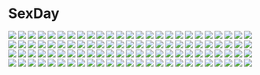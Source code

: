 # SexDay
![](https://konachan.com/image/d99ff45a313c0f5fc72f80cbd01ca3a3/Konachan.com%20-%20180975%20book%20building%20flowers%20jpeg_artifacts%20jumpei99%20nobody%20original%20rose%20scenic%20stairs.jpg)
![](https://konachan.com/jpeg/62087d36e18d236bf37e82630de39c50/Konachan.com%20-%2069041%20animal_ears%20erica_hartmann%20group%20lynette_bishop%20panties%20pantyhose%20sakamoto_mio%20sanya_v_litvyak%20strike_witches%20striped_panties%20swimsuit%20tail%20underwear.jpg)
![](https://konachan.com/image/48416af7cdc880ade6d9bceff9caa601/Konachan.com%20-%2029997%20amaduyu_tatsuki%20aquaplus%20breasts%20komaki_manaka%20kousaka_tamaki%20leaf%20nipples%20nude%20pussy%20third-party_edit%20to_heart%20to_heart_2%20uncensored.jpg)
![](https://konachan.com/jpeg/7d37084877685ac5c9f05695a8dd1795/Konachan.com%20-%20236238%20all_male%20animal%20male%20original%20penguin%20short_hair%20snow%20takamon9855.jpg)
![](https://konachan.com/image/41e991e7dfe872b58bf6ff2be12a4641/Konachan.com%20-%20150922%20blush%20houjuu_nue%20lzh%20panties%20tagme%20thighhighs%20touhou%20underwear.jpg)
![](https://konachan.com/jpeg/b74b06d4d49034abfd617ca2ad82124b/Konachan.com%20-%20253256%20blue_hair%20blush%20bow%20breasts%20cleavage%20food%20game_cg%20green_eyes%20ice_cream%20inma%20long_hair%20pink_eyes%20short_hair%20tail%20thighhighs%20white_hair%20yuri.jpg)
![](https://konachan.com/image/b5898a351175818a89780e32091f7d3f/Konachan.com%20-%20130054%20brown_eyes%20gray_hair%20long_hair%20nekomura_iroha%20pink_hair%20ponytail%20uprightleftdownchuchuchu%20vocaloid.jpg)
![](https://konachan.com/image/4ed66ff0d4701a7951f6c5df00c3281a/Konachan.com%20-%20185816%20blue_eyes%20boots%20breasts%20dark_angel_metatron_%28p%26d%29%20dark_skin%20dean%20long_hair%20puzzle_%26_dragons%20white_hair%20wings.jpg)
![](https://konachan.com/image/51943b16b60b0617a0369e545a436aba/Konachan.com%20-%2010230%20clannad%20fujibayashi_kyou%20furukawa_nagisa%20ibuki_fuuko%20ikeda_kazumi%20petals%20school_uniform%20thighhighs.jpg)
![](https://konachan.com/image/0251fb2294c7890978f60bac05e87b63/Konachan.com%20-%20293902%20elizabeth_bathory_%28fate%29%20fate_grand_order%20fate_%28series%29%20group%20horns%20nude%20penis%20pointed_ears%20pussy%20rak_%28kuraga%29%20sex%20tail%20uncensored.jpg)
![](https://konachan.com/jpeg/5d24899a115edcb3f6f98bbbbd497de7/Konachan.com%20-%20214013%20bicolored_eyes%20from_ace%20kizu_aina%20luna_lia%20no_bra%20open_shirt%20panties%20school_uniform%20shirt_lift%20thighhighs%20translation_request%20underboob%20underwear.jpg)
![](https://konachan.com/jpeg/3835fc182425bf487267350deaa8bfef/Konachan.com%20-%20256838%20bow%20cangchen%20flowers%20japanese_clothes%20kimono%20long_hair%20original%20pink_hair%20red_eyes%20twintails%20water.jpg)
![](https://konachan.com/image/ad00d4dfb1a0b4e71d69f66e56f5d345/Konachan.com%20-%20176228%20atlach-nacha%20black_hair%20forest%20hirasaka_hatsune%20japanese_clothes%20kimono%20long_hair%20scenic%20sunakumo%20tree%20water%20waterfall.jpg)
![](https://konachan.com/image/0e22175e223e75ce866cacd916a7ad95/Konachan.com%20-%20283548%20animal%20bird%20braids%20cape%20crown%20demizu_posuka%20dress%20elephant%20gray_eyes%20gray_hair%20horse%20lion%20long_hair%20original%20ponytail%20sketch%20staff%20watermark.jpg)
![](https://konachan.com/image/62164fdb074fed2524147f6be5c04dfa/Konachan.com%20-%20199932%202girls%20akemi_homura%20apple%20blush%20chibi%20food%20fruit%20headband%20hug%20kaname_madoka%20long_hair%20pantyhose%20ribbons%20shoujo_ai%20thighhighs%20twintails%20yamada_ako.jpg)
![](https://konachan.com/image/82f6e87cd66e0d720695af7c4bc0b15b/Konachan.com%20-%20260544%20aqua_eyes%20aqua_hair%20blanc%20bodysuit%20breasts%20building%20city%20cleavage%20gloves%20group%20long_hair%20navel%20neptune%20noire%20ponytail%20swd3e2%20sword%20vert%20weapon.jpg)
![](https://konachan.com/image/76d6e5f57ec48b5851698e2db85d08ef/Konachan.com%20-%20240044%20aircraft%20ass%20black_hair%20breasts%20byeontae_jagga%20camera%20combat_vehicle%20jpeg_artifacts%20panties%20red_eyes%20short_hair%20sky%20touhou%20underwear%20upskirt%20wings.jpg)
![](https://konachan.com/jpeg/1a5d2b579503a2e74699b4a57b3a8d26/Konachan.com%20-%20152555%20ano_ko_wa_ore_kara_hanarenai%20game_cg%20giga%20kamishiro_aoi%20nironiro.jpg)
![](https://konachan.com/jpeg/8b1b0001b68ecce11291c36481d79435/Konachan.com%20-%20232563%20blush%20brown_hair%20caramel_box%20drink%20game_cg%20kamio_ami%20long_hair%20male%20necklace%20norita%20red_eyes%20red_hair%20semiramis_no_tenbin%20short_hair.jpg)
![](https://konachan.com/jpeg/e12c86774fcf6b552ba731a945e83e8a/Konachan.com%20-%20290824%20bed%20close%20long_hair%20milkpanda%20purple_eyes%20purple_hair%20twintails%20vocaloid%20voiceroid%20yuzuki_yukari.jpg)
![](https://konachan.com/image/127b9ab4864200e5f83a215c1cbe6f80/Konachan.com%20-%2038552%20brown_hair%20logo%20long_hair%20magic%20sigma_harmonics%20skirt%20tsukiyumi_neon%20watermark%20yusaku_nakaaki.jpg)
![](https://konachan.com/image/f049fd7031e7d22a2547cf5671e88712/Konachan.com%20-%20114286%20durarara%21%21%20orihara_izaya%20ryuugamine_mikado%20wool.jpg)
![](https://konachan.com/image/68d386619eee4717900bb5f1ad080611/Konachan.com%20-%20252994%20animal_ears%20aroma_sensei%20ass%20black_hair%20breasts%20brown_eyes%20cum%20foxgirl%20grass%20long_hair%20multiple_tails%20nude%20penis%20signed%20tail%20uncensored.jpg)
![](https://konachan.com/image/d1f45f183149200c96a74085a40533c5/Konachan.com%20-%2030285%20bell%20black_hair%20blush%20breasts%20brown_eyes%20group%20kagurazaka_asuna%20navel%20nipples%20nude%20orange_hair%20ribbons%20sasaki_makie%20tagme_%28artist%29%20twintails%20wink.jpg)
![](https://konachan.com/jpeg/94319874892e2e80c029beb2c82ebc9f/Konachan.com%20-%20253407%202girls%20animal_ears%20foxgirl%20halloween%20hat%20orange_eyes%20orange_hair%20original%20squchan%20tail.jpg)
![](https://konachan.com/jpeg/6b92321de2306c158ff704c3f5ec9ecb/Konachan.com%20-%20272800%20animal_ears%20breast_hold%20breasts%20bunny_ears%20cleavage%20couch%20garter_belt%20gray_eyes%20gray_hair%20headband%20navel%20ribbons%20short_hair%20thighhighs%20wristwear.jpg)
![](https://konachan.com/jpeg/17ec65f40addfda14c6761bce8942d9b/Konachan.com%20-%20240140%20all_male%20fate_grand_order%20fate_%28series%29%20male%20merlin_%28fate_grand_order%29%20tagme_%28artist%29.jpg)
![](https://konachan.com/jpeg/246c9036ad1b8145890afb24444ed838/Konachan.com%20-%20209063%20final_fantasy%20final_fantasy_xiv%20third-party_edit%20weapon.jpg)
![](https://konachan.com/image/f9632f7c29185d3a2ebfe7882654850c/Konachan.com%20-%20187603%20aqua_eyes%20aqua_hair%20gloves%20hatsune_miku%20headphones%20jpeg_artifacts%20long_hair%20magical_mirai_%28vocaloid%29%20microphone%20monq%20tie%20twintails%20vocaloid.jpg)
![](https://konachan.com/image/47aa55e70cda442e68a1d1eb8794846d/Konachan.com%20-%20177898%20anthropomorphism%20black_hair%20blue_eyes%20kantai_collection%20rakuji_tarahi%20school_uniform%20shigure_%28kancolle%29%20skirt%20water%20wet.jpg)
![](https://konachan.com/image/38709abfe0d15708f86b9ff259423172/Konachan.com%20-%20178283%202girls%20black_hair%20blue_eyes%20gray_hair%20long_hair%20original%20totto%20twintails%20valentine.jpg)
![](https://konachan.com/image/d4c6f945acee6fd104a7a5ee4cfc5a31/Konachan.com%20-%20113315%20saitoyu00%20toshinou_kyouko%20yuru_yuri.jpg)
![](https://konachan.com/image/33af9f150b1da508d2aecc96e9223bbb/Konachan.com%20-%2022512%20artoria_pendragon_%28all%29%20fate_%28series%29%20fate_stay_night%20glasses%20ikegami_akane%20saber.jpg)
![](https://konachan.com/image/de21e98c46694020ab1d47f346cf0eda/Konachan.com%20-%2035531%20tagme.jpg)
![](https://konachan.com/image/091f0e880cdf1826a8f4fe0134d404b0/Konachan.com%20-%20138101%20hatsune_miku%20megurine_luka%20nao_takase%20vocaloid.jpg)
![](https://konachan.com/image/9ae9ef963ae250110b5f2c98820f2212/Konachan.com%20-%20184810%20anthropomorphism%20black_eyes%20black_hair%20blush%20breasts%20fingering%20masturbation%20navel%20spread_legs%20tomohiro_kai%20torn_clothes%20ushio_%28kancolle%29%20wet.jpg)
![](https://konachan.com/jpeg/57814774f320b24bc40e3948027ccbd5/Konachan.com%20-%20221156%20blue_eyes%20dress%20eiku%20elizabeth_bathory_%28fate%29%20fate_grand_order%20fate_%28series%29%20kneehighs%20red_hair.jpg)
![](https://konachan.com/image/b326d60f1dd0658fb3d90637ba13599a/Konachan.com%20-%20205603%20brown_eyes%20brown_hair%20dille_blood%20dlsite.com%20dress%20headband%20long_hair%20original%20refeia%20tagme.jpg)
![](https://konachan.com/jpeg/326d729b6d8261d85ed98f90f93158ee/Konachan.com%20-%20221024%20akemi_homura%20dangan-ronpa%20game_console%20kazenokaze%20kirigiri_kyouko%20kyuubee%20mahou_shoujo_madoka_magica%20monokuma%20pokemon.jpg)
![](https://konachan.com/image/6bf410cbaaf1c5387138c3189d333084/Konachan.com%20-%20184581%20aliasing%20blush%20breasts%20brown_eyes%20brown_hair%20cameltoe%20flowers%20headdress%20long_hair%20navel%20nipples%20no_bra%20panties%20thighhighs%20twintails%20underwear%20wet.jpg)
![](https://konachan.com/jpeg/c1e4098cd9b602ca7ae923acd66f10f0/Konachan.com%20-%20206748%202girls%20censored%20cunnilingus%20game_cg%20goth-loli%20koushou_aika%20lolita_fashion%20mihama_yomi%20nopan%20pubic_hair%20pussy%20sukui_no_serenade%20yuri.jpg)
![](https://konachan.com/image/4eff57bfcc7dfa6fd8e459005d1c933f/Konachan.com%20-%20266102%20arsenixc%20boat%20building%20city%20love_money_rock%27n%27roll%20night%20nobody%20scenic%20vvcephei%20water%20watermark.jpg)
![](https://konachan.com/jpeg/f2c817ddcb34f82cc027585b5500ae77/Konachan.com%20-%20265462%20blonde_hair%20breasts%20cameltoe%20choker%20cleavage%20fate_grand_order%20fate_%28series%29%20mashu_003%20navel%20panties%20short_hair%20underwear%20white%20yellow_eyes.jpg)
![](https://konachan.com/jpeg/5736beaeb6cc641fd5df929b42354a07/Konachan.com%20-%20188616%202girls%20anus%20ass%20barefoot%20blue_eyes%20breasts%20brown_hair%20game_cg%20headdress%20nipples%20panties%20pussy%20red_hair%20ribbons%20spread_legs%20uncensored%20underwear.jpg)
![](https://konachan.com/jpeg/fa020431585bda4b94194a999af53227/Konachan.com%20-%20230986%20black_hair%20bra%20breasts%20chuunibyou_na_kanojo_no_love_equation%20game_cg%20kaniyashiku%20kuromine_mion%20long_hair%20navel%20peassoft%20red_eyes%20underwear.jpg)
![](https://konachan.com/image/b73078505ddcc3b8ceb40211d17cbf51/Konachan.com%20-%20144184%20blue_eyes%20blue_hair%20blush%20bow%20cirno%20do_%284-rt%29%20dress%20fairy%20fang%20ribbons%20short_hair%20touhou%20wings.jpg)
![](https://konachan.com/jpeg/5b5578dd9242e8defad57e69812b9b59/Konachan.com%20-%20204619%20black_hair%20brown_eyes%20cropped%20japanese_clothes%20kimono%20long_hair%20petals%20sword%20tagme_%28artist%29%20thighhighs%20weapon.jpg)
![](https://konachan.com/image/c6925e9ef65b7f7547c1e1c7b4c6fbe0/Konachan.com%20-%20303662%20all_male%20clouds%20grass%20male%20palpitoad%20pippi_%28p3i2%29%20pokemon%20rain%20reflection%20scenic%20sky%20touya_%28pokemon%29%20water%20windmill.jpg)
![](https://konachan.com/image/233b11f9876e2c5b25ac266152d423b7/Konachan.com%20-%20306493%20animal_ears%20bell%20blush%20choker%20food%20forest%20fruit%20hololive%20knife%20long_hair%20navel%20ookami_mio%20shrine%20skirt%20tail%20torii%20tree%20trrcmb%20wolfgirl%20yellow_eyes.jpg)
![](https://konachan.com/jpeg/22291761dbe62d8b84d8178df80377d9/Konachan.com%20-%20251767%20bikini%20breasts%20cleavage%20gray_hair%20hoodie%20long_hair%20michiking%20navel%20original%20skintight%20swimsuit%20twintails%20wet%20white%20yellow_eyes.jpg)
![](https://konachan.com/jpeg/373f7e75ceca9b608c8cb7678b785516/Konachan.com%20-%2062281%20flandre_scarlet%20group%20hong_meiling%20izayoi_sakuya%20mage%20maid%20moon%20patchouli_knowledge%20red%20remilia_scarlet%20shingo_%28missing_link%29%20touhou%20vampire.jpg)
![](https://konachan.com/jpeg/b67ad571d38da9e6d99098faa6371990/Konachan.com%20-%20298877%20animal_ears%20bed%20brown_eyes%20flat_chest%20green_hair%20kasodani_kyouko%20ke-ta%20nipples%20nude%20scan%20short_hair%20touhou.jpg)
![](https://konachan.com/image/f24ea574cdf7984698523e5350d549ef/Konachan.com%20-%20208598%20building%20clouds%20nobody%20original%20sahara386%20scenic%20sky%20sunset%20water.jpg)
![](https://konachan.com/jpeg/8635389b27b7163a0d44221e5040b23b/Konachan.com%20-%20149802%20game_cg%20navel_%28company%29%20suzuhira_hiro%20tsuki_ni_yorisou_otome_no_sahou%20ursule_fleur_jeanmaire.jpg)
![](https://konachan.com/jpeg/e14b8691dbfe2dcf2e8399d38c2dca24/Konachan.com%20-%20123720%20braids%20cape%20chibi%20dress%20gurageida%20hat%20hijiri_byakuren%20saigyouji_yuyuko%20short_hair%20tears%20touhou%20yagokoro_eirin%20yakumo_yukari%20yasaka_kanako.jpg)
![](https://konachan.com/image/559ac3de2c72ba3dcb58501d97f330e0/Konachan.com%20-%20187379%20black_hair%20blush%20breasts%20dinos%20navel%20nipples%20no_bra%20nude%20original%20red_eyes%20water.jpg)
![](https://konachan.com/image/cd906bd593626f2b58fa3b491e639be7/Konachan.com%20-%20114691%20diamic_days%20game_cg%20lump_of_sugar%20sesena_yau%20shinoyama_tokiha.jpg)
![](https://konachan.com/image/408fc296ad0670154b896e9cb971a628/Konachan.com%20-%20224590%20amatsukaze_%28kancolle%29%20anthropomorphism%20kantai_collection%20tagme_%28artist%29.jpg)
![](https://konachan.com/image/c149276ec869f77dbaa3303161ada07b/Konachan.com%20-%20184937%20bikini%20brown_eyes%20fang%20hepari%20long_hair%20mahou_shoujo_madoka_magica%20navel%20red_hair%20sakura_kyouko%20sunset%20swimsuit.jpg)
![](https://konachan.com/image/a1210124b47eeb149d2654b1a381ed1b/Konachan.com%20-%20264046%20brown_hair%20cape%20close%20fate_grand_order%20fate_%28series%29%20flowers%20hat%20long_hair%20nobunaga_oda_%28fate%29%20polychromatic%20red_eyes%20signed.jpg)
![](https://konachan.com/image/f8659413343f220f2986821ca0fa5d80/Konachan.com%20-%2080352%20hatsune_miku%20twintails%20vocaloid.jpg)
![](https://konachan.com/jpeg/b17746baa2a964409b9415ee6d50dddd/Konachan.com%20-%20164249%20amaimon%20ao_no_exorcist%20blue_eyes%20close%20tagme%20vector.jpg)
![](https://konachan.com/jpeg/44e827bb0fbaa9489af24c2981046849/Konachan.com%20-%2044294%20al_azif%20another_blood%20daijuji_kurou%20demonbane.jpg)
![](https://konachan.com/image/a9410561ebbc6b91e103f901aa5b5b51/Konachan.com%20-%20167024%20blue_eyes%20bow%20brown_hair%20cage%20dress%20flowers%20hat%20long_hair%20original%20tirori%20tree%20wings.jpg)
![](https://konachan.com/image/d5d6cf3bcc06cb9bbb8aaa60ee68c139/Konachan.com%20-%20303471%20animal%20bandage%20bird%20bouno_satoshi%20cage%20chain%20original%20polychromatic%20school_uniform%20shackles%20white.jpg)
![](https://konachan.com/image/81a35fa97e26aeed6841c784a7680545/Konachan.com%20-%20280143%20anthropomorphism%20beach%20clouds%20girls_frontline%20long_hair%20m4_sopmod_ii_%28girls_frontline%29%20scenic%20sky%20water%20zi_ye_%28hbptcsg2%29.jpg)
![](https://konachan.com/jpeg/5b03d77771652f06b5156c028822fdd0/Konachan.com%20-%20168224%202girls%20blush%20brown_hair%20cape%20crown%20gloves%20halloween%20long_hair%20navel%20original%20pink_hair%20red_eyes%20short_hair%20thighhighs%20twintails%20vampire%20wings.jpg)
![](https://konachan.com/image/651ab5337468fcac27705a3fc6c5a450/Konachan.com%20-%2090849%202girls%20amatsume_akira%20black_hair%20blue_eyes%20brown_hair%20kawashima_masaru%20long_hair%20migiwa_kazuha%20ribbons%20school_uniform%20skirt%20thighhighs%20yosuga_no_sora.jpg)
![](https://konachan.com/image/c90fa9feb36e0f0b779e42ec636b2984/Konachan.com%20-%2025219%20kokubunji_koyori%20nurse_witch_komugi-chan%20poyoyon_rokku%20waitress.jpg)
![](https://konachan.com/image/57235cd7ec66f9fd177fd870472c00f4/Konachan.com%20-%2043263%20tagme.jpg)
![](https://konachan.com/jpeg/895d36707054ee7921a290e974c81927/Konachan.com%20-%20210175%20black_hair%20brown_eyes%20gray_eyes%20green_hair%20group%20kazenokaze%20kirigaya_kazuto%20original%20shinon_%28sao%29%20sleeping%20sword_art_online%20tagme.jpg)
![](https://konachan.com/image/e1449e9735c9637bb9ea73f92ee10bb4/Konachan.com%20-%20203500%202girls%20anthropomorphism%20crossover%20janyhero%20kantai_collection%20monochrome%20murasa_minamitsu%20punch%20sketch%20torn_clothes%20touhou%20yamato_%28kancolle%29.jpg)
![](https://konachan.com/jpeg/f99f422e9616021684bd6bc9942fc0fb/Konachan.com%20-%20301714%20animal_ears%20arknights%20blush%20brown_hair%20dress%20eyjafjalla_%28arknights%29%20gloves%20horns%20long_hair%20ponyaru%20purple_eyes%20stockings.jpg)
![](https://konachan.com/image/b85da3f31c181db7377694d82855fd9b/Konachan.com%20-%2057414%206u_%28eternal_land%29%20blue_eyes%20blue_hair%20cirno%20dress%20fairy%20short_hair%20tears%20touhou%20wings.jpg)
![](https://konachan.com/jpeg/74d0bf440ee6f1bc42e59e8c44e1912b/Konachan.com%20-%20264265%20anus%20ass%20blue_eyes%20blush%20breasts%20brown_eyes%20censored%20cum%20green_eyes%20group%20headband%20long_hair%20navel%20nipples%20nude%20penis%20pussy%20short_hair%20watermark.jpg)
![](https://konachan.com/image/7b635e9486785491f43c9f8c0b9e76e2/Konachan.com%20-%2046208%20bra%20panties%20see_through%20thighhighs%20tinkle%20underwear.jpg)
![](https://konachan.com/image/6d287b29f2302ce050faf1ea4d514fa4/Konachan.com%20-%20281823%20blush%20breasts%20demon%20horns%20nipples%20nopan%20original%20red_eyes%20red_hair%20school_uniform%20succubus%20tail%20thighhighs%20twintails%20wet%20wings%20yumari_nakura.jpg)
![](https://konachan.com/image/c5212d28ae9a386fba73112b28fd3bb1/Konachan.com%20-%20102286%20ass%20beach%20brown_eyes%20dark_skin%20original%20shino_himegami%20swimsuit%20tan_lines%20water%20wet.jpg)
![](https://konachan.com/jpeg/abf7950d7a58d51b11f832ae76260a27/Konachan.com%20-%20264696%20gray_hair%20horns%20japanese_clothes%20loli%20miko%20moon%20original%20petals%20red_eyes%20short_hair%20sideboob%20socks%20tagme_%28artist%29%20umbrella.jpg)
![](https://konachan.com/jpeg/33c345aab42fda3b1cb26f7223d06e28/Konachan.com%20-%20146718%20green_eyes%20green_hair%20halloween%20hatsune_miku%20settyaro%20vocaloid%20wink.jpg)
![](https://konachan.com/jpeg/790e12eb800cb9febaed6e0c9a9eb910/Konachan.com%20-%20227851%20anthropomorphism%20aqua_eyes%20blush%20close%20kantai_collection%20nahaki%20short_hair%20umikaze_%28kancolle%29%20waifu2x%20white_hair.jpg)
![](https://konachan.com/jpeg/d691f68ee08008423d7784f095629cf3/Konachan.com%20-%20296178%20animal%20boat%20brown_hair%20building%20fish%20hoodie%20kitsune_%28kazenouta%29%20original%20red_eyes%20shorts%20thighhighs.jpg)
![](https://konachan.com/image/c40458282eb8f66e0bacec36a59bba17/Konachan.com%20-%20226475%202girls%20ass%20bed%20blue_eyes%20blue_hair%20cameltoe%20headdress%20maid%20panties%20pink_eyes%20pink_hair%20short_hair%20stockings%20thighhighs%20twins%20underwear%20yang-do.jpg)
![](https://konachan.com/image/eba6b398bee912167a38534a5212b99f/Konachan.com%20-%20254771%20animal_ears%20anthropomorphism%20drink%20foxgirl%20kemono_friends%20long_hair%20oinari-sama_%28kemono_friends%29%20ransusan%20sake%20skirt%20tail%20white_hair%20yellow_eyes.jpg)
![](https://konachan.com/image/17cca68bc8752a4c6c61dfe382fa7512/Konachan.com%20-%20254610%20annin_doufu%20bikini%20breasts%20cleavage%20cropped%20drink%20fang%20idolmaster%20jougasaki_mika%20pink_hair%20ponytail%20scan%20shade%20swimsuit%20wet%20yellow_eyes.jpg)
![](https://konachan.com/jpeg/0939f5b2513bbb49627cc4803c34df52/Konachan.com%20-%20221548%20aikawa_chiho%20black_hair%20brown_eyes%20brown_hair%20chibi%20hasegawa_fumi%20heart%20kiss%20okano_kei%20school_uniform%20shoujo_ai%20watage_%28lucky_yyg%29%20yuyushiki.jpg)
![](https://konachan.com/image/b7625312e5403b4092953d46cdb95c2e/Konachan.com%20-%2043552%20bra%20breasts%20cleavage%20kimi_ga_aruji_de_shitsuji_ga_ore_de%20kuonji_shinra%20panties%20pantyhose%20shironeko_sanbou%20underwear.jpg)
![](https://konachan.com/jpeg/2a72519fc8ade0ca45de1f174ab51ff2/Konachan.com%20-%20269211%20bikini_top%20boots%20breasts%20foxgirl%20garter%20gloves%20katana%20long_hair%20mask%20navel%20ofuda%20original%20red_eyes%20rope%20skirt%20sword%20umbrella%20waifu2x%20water%20weapon.jpg)
![](https://konachan.com/jpeg/3df29062afe16b7e0b4e18cf59458c69/Konachan.com%20-%20125234%20blue_eyes%20blue_hair%20hat%20kawashiro_nitori%20r-18_jii%20touhou.jpg)
![](https://konachan.com/image/ff16c71ccec368fe586326b87d369a5a/Konachan.com%20-%2025282%20all_male%20gaara%20male%20moon%20naruto.jpeg)
![](https://konachan.com/jpeg/14468313aa24053361fdf0ad1573e1e4/Konachan.com%20-%2032991%20blonde_hair%20green_eyes%20happiness%20hiiragi_anri%20ko%7Echa%20long_hair%20school_uniform%20twintails.jpg)
![](https://konachan.com/image/1ae9a1f76ffdce52d5c1dca9e144d3fb/Konachan.com%20-%20151627%20animal_ears%20brown_hair%20d_chara_mail%20dmm%20long_hair%20open_shirt%20panties%20shirt%20sorai_shinya%20underwear.jpg)
![](https://konachan.com/jpeg/63ab882b3eca8db431c7364686c785c8/Konachan.com%20-%20196331%20blush%20breasts%20censored%20demon%20koakuma%20long_hair%20navel%20nipples%20panties%20pussy%20red_eyes%20red_hair%20stockings%20topless%20touhou%20underwear%20wet%20wings%20wink.jpg)
![](https://konachan.com/jpeg/c865e3a165990934d53a45b0c08540c1/Konachan.com%20-%20258248%20aliasing%20bed%20black_hair%20brown_eyes%20dress%20ichihaya%20loli%20panties%20ribbons%20short_hair%20spread_legs%20underwear.jpg)
![](https://konachan.com/jpeg/94d2efe7e89bc58d6e03d72ca3abb8b1/Konachan.com%20-%2070794%20animal%20animal_ears%20blonde_hair%20cat%20chen%20foxgirl%20gurageida%20hat%20multiple_tails%20short_hair%20sleeping%20tail%20touhou%20white%20yakumo_ran.jpg)
![](https://konachan.com/image/bbaca5f6299fe156d879e00b0e3ded51/Konachan.com%20-%20280211%20bicycle%20blonde_hair%20blue_eyes%20ep_%28emio_parn%29%20kawakami_mai%20long_hair%20musaigen_no_phantom_world%20night%20phone%20ponytail%20rain%20school_uniform%20water.jpg)
![](https://konachan.com/image/a7ca33448b3298e8a4c4b14ca8f0390d/Konachan.com%20-%20119680%20bath%20blonde_hair%20censored%20fingering%20long_hair%20masturbation%20mazakura_senju%20nipples%20nude%20original%20pussy%20pussy_juice%20wet%20yellow_eyes.jpg)
![](https://konachan.com/image/38e1afe87f13925827dc537628db8a98/Konachan.com%20-%2083693%20ass%20blush%20breasts%20migiwa_kazuha%20nipples%20suzuhira_hiro%20swimsuit%20yosuga_no_sora.jpg)
![](https://konachan.com/image/01a8a9ff9463bbf267ce07f25c400cef/Konachan.com%20-%2014669%20angelan%20butterfly%20enhance_heart%20green_eyes%20pointed_ears%20purple_hair%20rokuwata_tomoe%20thighhighs%20virtual-on.jpg)
![](https://konachan.com/image/a5374329f40db7ff9717e6e2a7b0e722/Konachan.com%20-%20114749%20atelier_rorona%20candy%20chocolate%20food%20jpeg_artifacts%20rororina_fryxell%20valentine.jpg)
